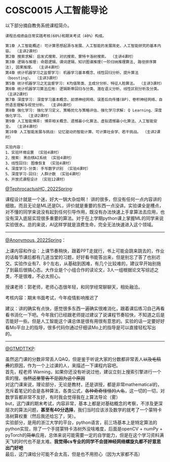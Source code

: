 
# COSC0015 人工智能导论

以下部分摘自教务系统课程简介。

```
课程总成绩由日常实践考核(60%)和期末考试（40%）构成。

第1章 人工智能概述: 可计算思想起源与发展、人工智能的发展简史、人工智能研究的基本内容。 （主讲2课时） 
第2章 搜索求解: 启发式搜索、对抗搜索、蒙特卡洛树搜索。 （主讲4课时） 
第3章 逻辑与推理: 命题逻辑、谓词逻辑、知识图谱推理(一阶归纳推理算法, 路径排序算法), 因果推理。 （主讲4课时） 
第4章 统计机器学习之监督学习: 机器学习基本概念、线性回归分析、提升算法（boosting）。 （主讲3课时） 
第5章 统计机器学习之无监督学习: K均值聚类、主成分分析、特征人脸算法。 （主讲3课时） 
第6章 统计机器学习算法应用: 逻辑斯蒂回归与分类、潜在语义分析、线性区别分析及分类。 （主讲2课时） 
第7章 深度学习: 深度学习基本概念、前馈神经网络、误差后向传播(BP)、卷积神经网络、自然语言理解与视觉分析。 （主讲6课时） 
第8章 强化学习: 强化学习定义、策略优化与策略评估、强化学习求解: Q Learning、深度强化学习。 （主讲2课时） 
第9章 人工智能博弈: 博弈相关概念、遗憾最小化算法、虚拟遗憾最小化算法、人工智能安全。 （主讲4课时） 
第10章 人工智能发展与挑战: 记忆驱动的智能计算、可计算社会学、若干挑战。 （主讲2课时） 

实验内容： 
1、实验环境设置 （实验4课时） 
2、搜索: 黑白棋AI系统 （实验4课时） 
3、线性回归: 图像恢复 （实验4课时） 
4、深度学习-分类: 手写数字识别 （实验4课时） 
5、深度学习-回归: 人群计数 （实验4课时） 
6、开放式课程设计 （实验12课时）
```

[@TephrocactusHC, 2022Spring](https://github.com/TephrocactusHC):

课程设计就是一个迷，好大一锅大杂烩啊！ 讲的很多，但没有任何一点内容讲的细致。而且无论是ML还是DL，评价就是重要的东西一点没讲。实验课全是槽点，对不懂的同学来说没有起到任何引导作用，既没有办法快速上手拿算法去应用，也没有深入底层实现很多重要的算法。对于在上学期python课上掌握ML的同学来说实验很水。总的来说，AI这样学就是浪费生命，完全无法快速进入这个领域。

---

[@Anonymous, 2022Spring]()：

上课内容和作业：上课节奏稍快，跟着PPT走就行，书上可能会跳来跳去的，作业的话每节课后都有几道当堂的习题，好好看书能答出来，但是别忘了答了也别迟交。实验作业有7、8个左右，从基础到困难，有几个比较难的，建议早开始别拖了到最后很搞心态。大作业是个小组合作的读论文，3人一组根据论文写综述之类，不是很难，不必太担心。

授课老师：郭老师，老师心态很年轻，和同学经常聊聊天，相处融洽。

考核内容：期末书面考试，今年疫情影响推迟了

建议：讲的确实有点快，感觉很多东西一遍确实很难消化，跟着课后练习自己再看看书消化一下吧。今年我们已经跟老师提过建议了说课程节奏较快，不知道之后是否能好一些。但是人工智能这个课总体是很有用很有意思的。实验的话一定要好好看Mo平台上的指导，很多代码你通过仔细读Mo上的指导是可以直接轻松写出的。

---

[@GTMDTTKP](https://github.com/GTMDTTKP773):

虽然这门课的分数非常丢人QAQ，但是鉴于听说大家的分数都非常丢人~~以及毛稿费~~的原因，作为一个上过课的人，来描述一下课程内容吧。  
首先，程老师 Warning，如果你还没有听说过他，建议立刻上搜索引擎进行一个索的搜。~~当然这里警告不是因为这个原因~~   
对这门课来说，理论部分，无论是教材，还是讲授，都是非常mathematical的，充斥着笔记的会是各种算法，各类公式，~~各种奇奇怪怪的人名~~，这一切的一切，对数学盲都非常不友好，有时我会觉得我在上算法导论（雾）  
but，这门课的期末考试，内容非常，基本上都是对基础概念的考察，不涉及更深层次的算法问题，**甚至有40分选择**，我们当时应该涉及数学的就考了一个蒙特卡洛树算权重（然后我还给忘了，哭）。  
实验部分，是用的浙江大学的平台，python语言，前三场基本上是特定算法的python实现，除了一个手搓蒙特卡洛树外没啥难度，后面是openCV + numPy + pyTorch的~~简单~~应用，总体来说可能需要一定的自学能力，但是在这个学习资料满天飞的时代也不是太难。**我觉得cs专业的同学不会搓神经网络螺旋丸都不好意思出门好吧**  
最后，这门课给分可能不会太高，但是也不用担心（因为大家都不高）  